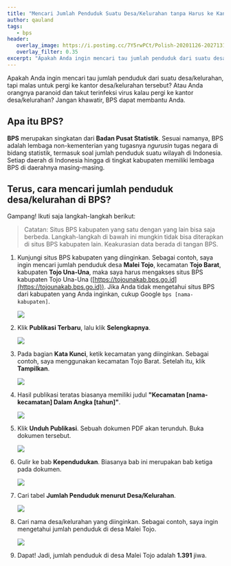 ```yaml
---
title: "Mencari Jumlah Penduduk Suatu Desa/Kelurahan tanpa Harus ke Kantor Desa/Lurah"
author: qauland
tags:
   - bps
header:
   overlay_image: https://i.postimg.cc/7Y5rwPCt/Polish-20201126-202713160.jpg
   overlay_filter: 0.35
excerpt: "Apakah Anda ingin mencari tau jumlah penduduk dari suatu desa/kelurahan, tapi malas untuk ke kantor desa/kelurahan tersebut?"
---
```


Apakah Anda ingin mencari tau jumlah penduduk dari suatu desa/kelurahan, tapi malas untuk pergi ke kantor desa/kelurahan tersebut? Atau Anda orangnya paranoid dan takut terinfeksi virus kalau pergi ke kantor desa/kelurahan? Jangan khawatir, BPS dapat membantu Anda.

## Apa itu BPS?

**BPS** merupakan singkatan dari **Badan Pusat Statistik**. Sesuai namanya, BPS adalah lembaga non-kementerian yang tugasnya *ngurusin* tugas negara di bidang statistik, termasuk soal jumlah penduduk suatu wilayah di Indonesia. Setiap daerah di Indonesia hingga di tingkat kabupaten memiliki lembaga BPS di daerahnya masing-masing.

## Terus, cara mencari jumlah penduduk desa/kelurahan di BPS?

Gampang! Ikuti saja langkah-langkah berikut:

> Catatan: Situs BPS kabupaten yang satu dengan yang lain bisa saja berbeda. Langkah-langkah di bawah ini mungkin tidak bisa diterapkan di situs BPS kabupaten lain. Keakurasian data berada di tangan BPS.

1. Kunjungi situs BPS kabupaten yang diinginkan. Sebagai contoh, saya ingin mencari jumlah penduduk desa **Malei Tojo**, kecamatan **Tojo Barat**, kabupaten **Tojo Una-Una**, maka saya harus mengakses situs BPS kabupaten Tojo Una-Una ([https://tojounakab.bps.go.id](https://tojounakab.bps.go.id)). Jika Anda tidak mengetahui situs BPS dari kabupaten yang Anda inginkan, cukup Google `bps [nama-kabupaten]`.
   
   ![](https://i.postimg.cc/Ss11v8GS/Polish-20201126-203232035.jpg)
   
2. Klik **Publikasi Terbaru**, lalu klik **Selengkapnya**.

   ![](https://i.postimg.cc/PfcFbWxK/Polish-20201126-203258043.png)

3. Pada bagian **Kata Kunci**, ketik kecamatan yang diinginkan. Sebagai contoh, saya menggunakan kecamatan Tojo Barat. Setelah itu, klik **Tampilkan**.

   ![](https://i.postimg.cc/pd20VkGV/Polish-20201126-203321399.png)

4. Hasil publikasi teratas biasanya memiliki judul **"Kecamatan [nama-kecamatan] Dalam Angka [tahun]"**.

   ![](https://i.postimg.cc/5yFgKr0g/Polish-20201126-203359786.png)

5. Klik **Unduh Publikasi**. Sebuah dokumen PDF akan terunduh. Buka dokumen tersebut.

   ![](https://i.postimg.cc/DfJKKy4j/Polish-20201126-203423911.png)

6. Gulir ke bab **Kependudukan**. Biasanya bab ini merupakan bab ketiga pada dokumen.

   ![](https://i.postimg.cc/Wb0LhWn0/Polish-20201126-203441314.png)

7. Cari tabel **Jumlah Penduduk menurut Desa/Kelurahan**.

   ![](https://i.postimg.cc/MKS3rW7j/Polish-20201126-203457676.png)

8. Cari nama desa/kelurahan yang diinginkan. Sebagai contoh, saya ingin mengetahui jumlah penduduk di desa Malei Tojo.

   ![](https://i.postimg.cc/mgZXB86L/Polish-20201126-203520874.png)

9. Dapat! Jadi, jumlah penduduk di desa Malei Tojo adalah **1.391** jiwa.
